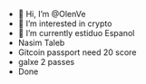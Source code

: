 - 👋 Hi, I’m @OlenVe
- 👀 I’m interested in crypto
- 🌱 I’m currently estiduo Espanol
- Nasim Taleb
- Gitcoin passport need 20 score
- galxe 2 passes
- Done
